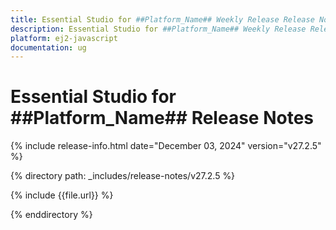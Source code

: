```yaml
---
title: Essential Studio for ##Platform_Name## Weekly Release Release Notes  
description: Essential Studio for ##Platform_Name## Weekly Release Release Notes  
platform: ej2-javascript
documentation: ug
---
```


# Essential Studio for ##Platform_Name##  Release Notes  

{% include release-info.html date="December 03, 2024"  version="v27.2.5" %}

{% directory path: _includes/release-notes/v27.2.5 %}

{% include {{file.url}} %}

{% enddirectory %}